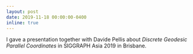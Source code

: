 ```yaml
---
layout: post
date: 2019-11-18 00:00:00-0400
inline: true
---
```


I gave a presentation together with Davide Pellis about *Discrete Geodesic Parallel Coordinates* in SIGGRAPH Asia 2019 in Brisbane.

